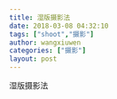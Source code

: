 ```yaml
---
title: 湿版摄影法
date: 2018-03-08 04:32:10
tags: ["shoot","摄影"]
author: wangxiuwen
categories: ["摄影"]
layout: post
---
```


湿版摄影法
